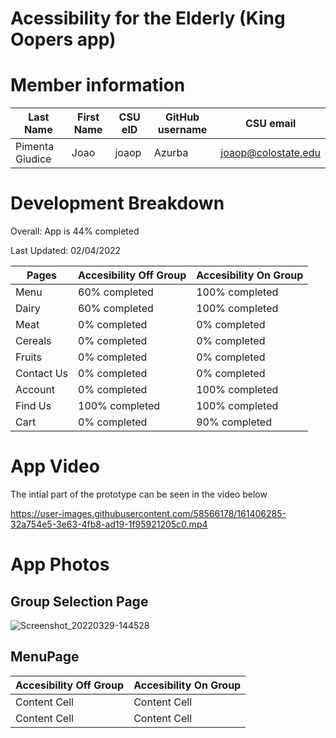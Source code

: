 # Acessibility for the Elderly (King Oopers app)

# Member information

| Last Name |First Name | CSU eID | GitHub username | CSU email |
| --- | --- | --- | --- | --- |
| Pimenta Giudice | Joao | joaop | Azurba | joaop@colostate.edu |


# Development Breakdown

Overall: App is 44% completed

Last Updated: 02/04/2022

| Pages  | Accesibility Off Group  | Accesibility On Group |
| ------------- | ------------- | ------------- |
| Menu  | 60% completed | 100% completed |
| Dairy  | 60% completed  | 100% completed |
| Meat  | 0% completed | 0% completed |
| Cereals | 0% completed  | 0% completed |
| Fruits  | 0% completed  | 0% completed |
| Contact Us  | 0% completed  | 0% completed |
| Account  | 0% completed | 100% completed |
| Find Us  | 100% completed  | 100% completed |
| Cart  | 0% completed  | 90% completed |




# App Video 
The intial part of the prototype can be seen in the video below

https://user-images.githubusercontent.com/58566178/161406285-32a754e5-3e63-4fb8-ad19-1f95921205c0.mp4



# App Photos

## Group Selection Page
![Screenshot_20220329-144528](https://user-images.githubusercontent.com/58566178/161406334-fcc5334e-a66a-4810-b9ac-47366ef33389.png)

## MenuPage
| Accesibility Off Group  | Accesibility On Group |
| ------------- | ------------- |
| Content Cell  | Content Cell  |
| Content Cell  | Content Cell  |





